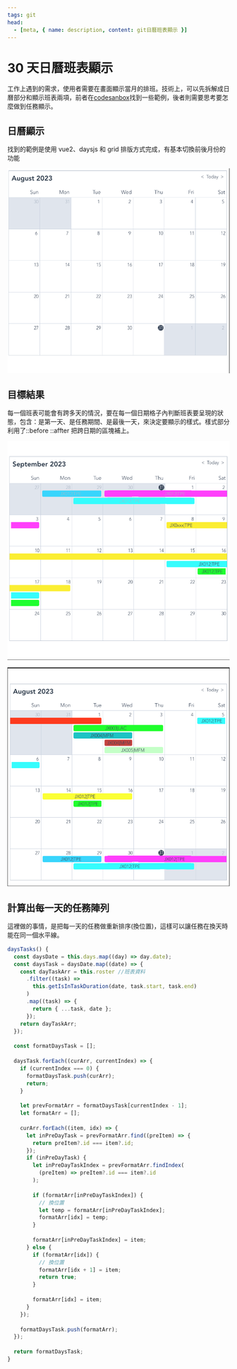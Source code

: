 ```yaml
---
tags: git
head:
  - [meta, { name: description, content: git日曆班表顯示 }]
---
```


# 30 天日曆班表顯示

工作上遇到的需求，使用者需要在畫面顯示當月的排班。技術上，可以先拆解成日曆部分和顯示班表兩項，前者在[codesanbox](https://codesandbox.io/discover)找到一些範例，後者則需要思考要怎麼做到任務顯示。

## 日曆顯示

找到的範例是使用 vue2、daysjs 和 grid 排版方式完成，有基本切換前後月份的功能

![日曆顯示](./imgs/calendar01.png)

## 目標結果

每一個班表可能會有跨多天的情況，要在每一個日期格子內判斷班表要呈現的狀態，包含：是第一天、是任務期間、是最後一天，來決定要顯示的樣式。樣式部分利用了::before ::affter 把跨日期的區塊補上。

![日曆顯示](./imgs/calendar02.png)

![日曆顯示](./imgs/calendar03.png)

## 計算出每一天的任務陣列

這裡做的事情，是把每一天的任務做重新排序(換位置)，這樣可以讓任務在換天時能在同一個水平線。

```javascript
daysTasks() {
  const daysDate = this.days.map((day) => day.date);
  const daysTask = daysDate.map((date) => {
    const dayTaskArr = this.roster //班表資料
      .filter((task) =>
        this.getIsInTaskDuration(date, task.start, task.end)
      )
      .map((task) => {
        return { ...task, date };
      });
    return dayTaskArr;
  });

  const formatDaysTask = [];

  daysTask.forEach((curArr, currentIndex) => {
    if (currentIndex === 0) {
      formatDaysTask.push(curArr);
      return;
    }

    let prevFormatArr = formatDaysTask[currentIndex - 1];
    let formatArr = [];

    curArr.forEach((item, idx) => {
      let inPreDayTask = prevFormatArr.find((preItem) => {
        return preItem?.id === item?.id;
      });
      if (inPreDayTask) {
        let inPreDayTaskIndex = prevFormatArr.findIndex(
          (preItem) => preItem?.id === item?.id
        );

        if (formatArr[inPreDayTaskIndex]) {
          // 換位置
          let temp = formatArr[inPreDayTaskIndex];
          formatArr[idx] = temp;
        }

        formatArr[inPreDayTaskIndex] = item;
      } else {
        if (formatArr[idx]) {
          // 換位置
          formatArr[idx + 1] = item;
          return true;
        }

        formatArr[idx] = item;
      }
    });

    formatDaysTask.push(formatArr);
  });

  return formatDaysTask;
}


```
